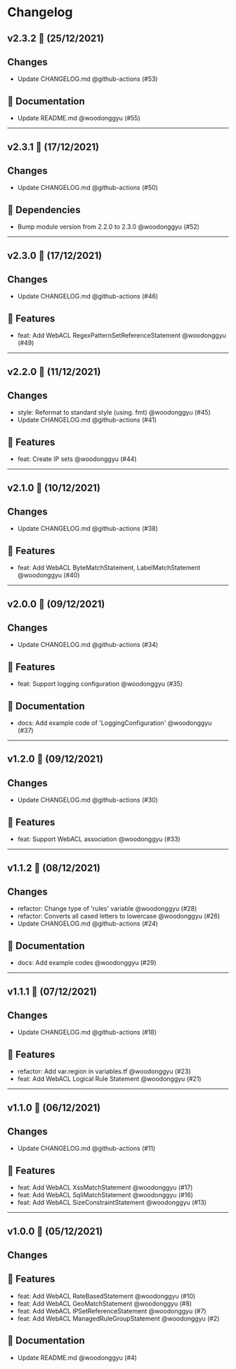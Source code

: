 # Changelog

## v2.3.2 🌈 (25/12/2021)
## Changes

- Update CHANGELOG.md @github-actions (#53)

## 📝 Documentation

- Update README.md @woodonggyu (#55)

---

## v2.3.1 🌈 (17/12/2021)
## Changes

- Update CHANGELOG.md @github-actions (#50)

## 📌 Dependencies

- Bump module version from 2.2.0 to 2.3.0 @woodonggyu (#52)

---

## v2.3.0 🌈 (17/12/2021)
## Changes

- Update CHANGELOG.md @github-actions (#46)

## 🚀 Features

- feat: Add WebACL RegexPatternSetReferenceStatement @woodonggyu (#49)

---

## v2.2.0 🌈 (11/12/2021)
## Changes

- style: Reformat to standard style (using. fmt) @woodonggyu (#45)
- Update CHANGELOG.md @github-actions (#41)

## 🚀 Features

- feat: Create IP sets @woodonggyu (#44)

---

## v2.1.0 🌈 (10/12/2021)
## Changes

- Update CHANGELOG.md @github-actions (#38)

## 🚀 Features

- feat: Add WebACL ByteMatchStatement, LabelMatchStatement @woodonggyu (#40)

---

## v2.0.0 🌈 (09/12/2021)
## Changes

- Update CHANGELOG.md @github-actions (#34)

## 🚀 Features

- feat: Support logging configuration @woodonggyu (#35)

## 📝 Documentation

- docs: Add example code of 'LoggingConfiguration' @woodonggyu (#37)

---

## v1.2.0 🌈 (09/12/2021)
## Changes

- Update CHANGELOG.md @github-actions (#30)

## 🚀 Features

- feat: Support WebACL association @woodonggyu (#33)

---

## v1.1.2 🌈 (08/12/2021)
## Changes

- refactor: Change type of 'rules' variable @woodonggyu (#28)
- refactor: Converts all cased letters to lowercase @woodonggyu (#26)
- Update CHANGELOG.md @github-actions (#24)

## 📝 Documentation

- docs: Add example codes @woodonggyu (#29)

---

## v1.1.1 🌈 (07/12/2021)
## Changes

- Update CHANGELOG.md @github-actions (#18)

## 🚀 Features

- refactor: Add var.region in variables.tf @woodonggyu (#23)
- feat: Add WebACL Logical Rule Statement @woodonggyu (#21)

---

## v1.1.0 🌈 (06/12/2021)
## Changes

- Update CHANGELOG.md @github-actions (#11)

## 🚀 Features

- feat: Add WebACL XssMatchStatement @woodonggyu (#17)
- feat: Add WebACL SqliMatchStatement @woodonggyu (#16)
- feat: Add WebACL SizeConstraintStatement @woodonggyu (#13)

---

## v1.0.0 🌈 (05/12/2021)
## Changes

## 🚀 Features

- feat: Add WebACL RateBasedStatement @woodonggyu (#10)
- feat: Add WebACL GeoMatchStatement @woodonggyu (#8)
- feat: Add WebACL IPSetReferenceStatement @woodonggyu (#7)
- feat: Add WebACL ManagedRuleGroupStatement @woodonggyu (#2)

## 📝 Documentation

- Update README.md @woodonggyu (#4)
